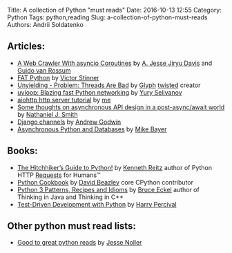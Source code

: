 Title: A collection of Python "must reads"
Date: 2016-10-13 12:55
Category: Python
Tags: python,reading
Slug: a-collection-of-python-must-reads
Authors: Andrii Soldatenko

## Articles:
- [A Web Crawler With asyncio Coroutines](http://aosabook.org/en/500L/a-web-crawler-with-asyncio-coroutines.html) by [A. Jesse Jiryu Davis](https://emptysqua.re/blog/) and [Guido van Rossum](https://gvanrossum.github.io/)
- [FAT Python](http://faster-cpython.readthedocs.io/fat_python.html) by [Victor Stinner](http://haypo-notes.readthedocs.io/)
- [Unyielding - Problem: Threads Are Bad](https://glyph.twistedmatrix.com/2014/02/unyielding.html) by [Glyph](http://glyph.twistedmatrix.com/) [twisted](https://twistedmatrix.com/trac/) creator
- [uvloop: Blazing fast Python networking](https://magic.io/blog/uvloop-blazing-fast-python-networking/) by [Yury Selivanov](https://github.com/1st1)
- [aiohttp http server tutorial](http://aiohttp.readthedocs.io/en/stable/tutorial.html#aiohttp-tutorial) by [me](https://asoldatenko.com) 
- [Some thoughts on asynchronous API design in a post-async/await world](https://vorpus.org/blog/some-thoughts-on-asynchronous-api-design-in-a-post-asyncawait-world/) by [Nathaniel J. Smith](https://vorpus.org/)
- [Django channels](https://channels.readthedocs.io/en/stable/) by [Andrew Godwin](https://twitter.com/andrewgodwin)
- [Asynchronous Python and Databases](http://techspot.zzzeek.org/2015/02/15/asynchronous-python-and-databases/) by [Mike Bayer](https://twitter.com/zzzeek)

## Books:
- [The Hitchhiker’s Guide to Python!](http://docs.python-guide.org/en/latest/) by [Kenneth Reitz](http://www.kennethreitz.org/) author of Python HTTP [Requests](https://github.com/kennethreitz/requests) for Humans™
- [Python Cookbook](http://chimera.labs.oreilly.com/books/1230000000393/index.html) by [David Beazley](http://dabeaz.com) core CPython contributor
- [Python 3 Patterns, Recipes and Idioms](https://python-3-patterns-idioms-test.readthedocs.io/en/latest/index.html) by [Bruce Eckel](http://bruceeckel.github.io/) author of Thinking in Java and Thinking in C++
- [Test-Driven Development with Python](http://chimera.labs.oreilly.com/books/1234000000754/index.html) by [Harry Percival](https://twitter.com/hjwp)



## Other python must read lists:
- [Good to great python reads](http://jessenoller.com/good-to-great-python-reads/) by [Jesse Noller](https://github.com/jnoller)
